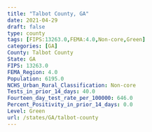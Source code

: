 ```yaml
---
title: "Talbot County, GA"
date: 2021-04-29
draft: false
type: county
tags: [FIPS:13263.0,FEMA:4.0,Non-core,Green]
categories: [GA]
County: Talbot County
State: GA
FIPS: 13263.0
FEMA_Region: 4.0
Population: 6195.0
NCHS_Urban_Rural_Classification: Non-core
Tests_in_prior_14_days: 40.0
Fourteen_day_test_rate_per_100000: 646.0
Percent_Positivity_in_prior_14_days: 0.0
Level: Green
url: /states/GA/talbot-county
---
```



